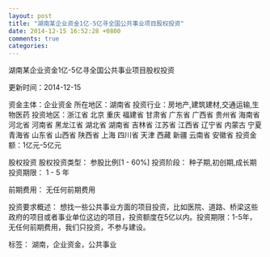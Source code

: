 ```yaml
---
layout: post
title: "湖南某企业资金1亿-5亿寻全国公共事业项目股权投资"
date: 2014-12-15 16:52:28 +0800
comments: true
categories: 
---
```

湖南某企业资金1亿-5亿寻全国公共事业项目股权投资



更新时间：2014-12-15

资金主体：企业资金
所在地区：湖南省
投资行业：房地产,建筑建材,交通运输,生物医药
投资地区：浙江省 北京 重庆 福建省 甘肃省 广东省 广西省 贵州省 海南省 河北省 河南省 黑龙江省 湖北省 湖南省 吉林省 江苏省 江西省 辽宁省 内蒙古 宁夏 青海省 山东省 山西省 陕西省 上海 四川省 天津 西藏 新疆 云南省 安徽省
投资金额：1亿元-5亿元

股权投资
股权投资类型：
                            参股比例[1 - 60%] 
                                                                                投资阶段：
                            种子期,初创期,成长期 
                                                                                                                                        投资期限：
                            1 - 5 年

前期费用：
无任何前期费用

投资要求概述：
想找一些公共事业方面的项目投资，比如医院、道路、桥梁这些政府的项目或者事业单位这边的项目，投资额度在5亿以内。投资期限：1-5年，无任何前期费用，我们只投资，不参与建设。

标签：
湖南，企业资金，公共事业

